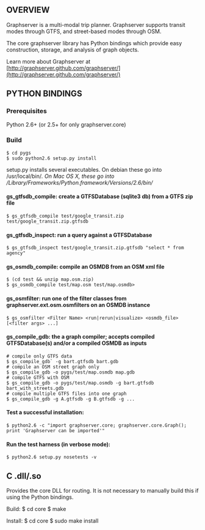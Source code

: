 ## OVERVIEW 

Graphserver is a multi-modal trip planner. Graphserver supports transit modes
through GTFS, and street-based modes through OSM.

The core graphserver library has Python bindings which provide easy construction, 
storage, and analysis of graph objects.

Learn more about Graphserver at [http://graphserver.github.com/graphserver/](http://graphserver.github.com/graphserver/)

## PYTHON BINDINGS

### Prerequisites
Python 2.6+ (or 2.5+ for only graphserver.core)

### Build

    $ cd pygs
    $ sudo python2.6 setup.py install

setup.py installs several executables.  On debian these go into /usr/local/bin/*.
On Mac OS X, these go into
/Library/Frameworks/Python.framework/Versions/2.6/bin/*

#### gs_gtfsdb_compile: create a GTFSDatabase (sqlite3 db) from a GTFS zip file
    $ gs_gtfsdb_compile test/google_transit.zip test/google_transit.zip.gtfsdb

#### gs_gtfsdb_inspect: run a query against a GTFSDatabase
    $ gs_gtfsdb_inspect test/google_transit.zip.gtfsdb "select * from agency"

#### gs_osmdb_compile: compile an OSMDB from an OSM xml file
    $ (cd test && unzip map.osm.zip)
    $ gs_osmdb_compile test/map.osm test/map.osmdb>

#### gs_osmfilter: run one of the filter classes from graphserver.ext.osm.osmfilters on an OSMDB instance
    $ gs_osmfilter <Filter Name> <run|rerun|visualize> <osmdb_file> [<filter args> ...]

#### gs_compile_gdb: the a graph compiler; accepts compiled GTFSDatabase(s) and/or a compiled OSMDB as inputs
    # compile only GTFS data
    $ gs_compile_gdb` -g bart.gtfsdb bart.gdb
    # compile an OSM street graph only
    $ gs_compile_gdb -o pygs/test/map.osmdb map.gdb
    # compile GTFS with OSM
    $ gs_compile_gdb -o pygs/test/map.osmdb -g bart.gtfsdb bart_with_streets.gdb
    # compile multiple GTFS files into one graph 
    $ gs_compile_gdb -g A.gtfsdb -g B.gtfsdb -g ... 
   

#### Test a successful installation:
    $ python2.6 -c "import graphserver.core; graphserver.core.Graph(); print 'Graphserver can be imported'"

#### Run the test harness (in verbose mode):
    $ python2.6 setup.py nosetests -v

## C .dll/.so

Provides the core DLL for routing. It is not necessary to manually build this if
using the Python bindings.

Build:
    $ cd core
    $ make

Install:
    $ cd core
    $ sudo make install

